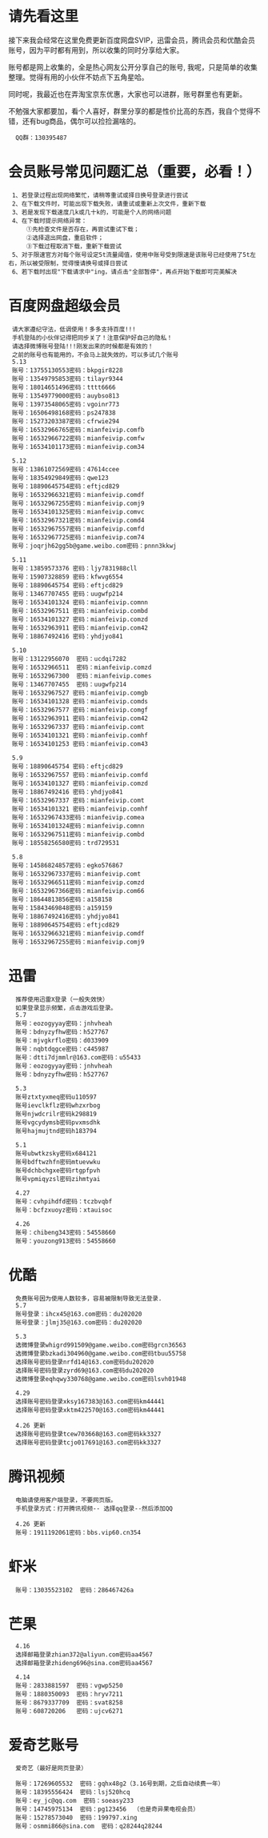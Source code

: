 # 请先看这里
接下来我会经常在这里免费更新百度网盘SVIP，迅雷会员，腾讯会员和优酷会员账号，因为平时都有用到，所以收集的同时分享给大家。

账号都是网上收集的，全是热心网友公开分享自己的账号, 我呢，只是简单的收集整理。觉得有用的小伙伴不妨点下五角星哈。

同时呢，我最近也在弄淘宝京东优惠，大家也可以进群，账号群里也有更新。

不勉强大家都要加，看个人喜好，群里分享的都是性价比高的东西，我自个觉得不错，还有bug商品，偶尔可以捡捡漏啥的。

      QQ群：130395487
      
# 会员账号常见问题汇总（重要，必看！）
     1、若登录过程出现网络繁忙，请稍等重试或择日换号登录进行尝试
     2、在下载文件时，可能出现下载失败，请重试或重新上次文件，重新下载
     3、若是发现下载速度几k或几十k的，可能是个人的网络问题
     4、在下载时提示网络异常：
         ①先检查文件是否存在，再尝试重试下载；
         ②选择退出网盘，重启软件；
         ③下载过程取消下载，重新下载尝试
     5、对于限速官方对每个账号设定5t流量阈值，使用中账号受到限速是该账号已经使用了5t左右，所以被受限制，觉得慢请换号或择日尝试
     6、若下载时出现"下载请求中"ing，请点击"全部暂停"，再点开始下载即可完美解决
     
# 百度网盘超级会员

     请大家遵纪守法，低调使用！多多支持百度!!!
     手机登陆的小伙伴记得把同步关了！注意保护好自己的隐私！
     请选择微博账号登陆!!!刚发出来的时候都是有效的！
     之前的账号也有能用的，不会马上就失效的，可以多试几个账号
     5.13
     账号：13755130553密码：bkpgir8228
     账号：13549795853密码：tilayr9344
     账号：18014651496密码：tttt6666
     账号：13549779000密码：auybso813
     账号：13973548065密码：vgoinr773  
     账号：16506498168密码：ps247838
     账号：15273203387密码：cfrwie294
     账号：16532966765密码：mianfeivip.comfb
     账号：16532966722密码：mianfeivip.comfw
     账号：16534101173密码：mianfeivip.com34
     
     5.12
     账号：13861072569密码：47614ccee
     账号：18354929849密码：qwe123
     账号：18890645754密码：eftjcd829
     账号：16532966321密码：mianfeivip.comdf
     账号：16532967255密码：mianfeivip.comj9
     账号：16534101325密码：mianfeivip.comvc
     账号：16532967321密码：mianfeivip.comd4
     账号：16532967557密码：mianfeivip.comfd
     账号：16532967725密码：mianfeivip.com74
     账号：joqrjh62gg5b@game.weibo.com密码：pnnn3kkwj
     
     5.11
     账号：13859573376 密码：ljy7831988cll
     账号：15907328859 密码：kfwvg6554
     账号：18890645754 密码：eftjcd829
     账号：13467707455 密码：uugwfp214
     账号：16534101324 密码：mianfeivip.comnn
     账号：16532967511 密码：mianfeivip.combd
     账号：16534101327 密码：mianfeivip.comzd
     账号：16532963911 密码：mianfeivip.com42
     账号：18867492416 密码：yhdjyo841
     
     5.10
     账号：13122956070  密码：ucdqi7282
     账号：16532966511  密码：mianfeivip.comzd
     账号：16532967300  密码：mianfeivip.comes
     账号：13467707455  密码：uugwfp214
     账号：16532967527 密码：mianfeivip.comgb
     账号：16534101328 密码：mianfeivip.comds
     账号：16532967577 密码：mianfeivip.comgf
     账号：16532963911 密码：mianfeivip.com42
     账号：16532967337 密码：mianfeivip.comt
     账号：16534101321 密码：mianfeivip.comhf
     账号：16534101253 密码：mianfeivip.com43
     
     5.9
     账号：18890645754 密码：eftjcd829
     账号：16532967557 密码：mianfeivip.comfd
     账号：16534101327 密码：mianfeivip.comzd
     账号：18867492416 密码：yhdjyo841
     账号：16532967337 密码：mianfeivip.comt
     账号：16534101321 密码：mianfeivip.comhf
     账号：16532967433密码：mianfeivip.comea
     账号：16534101324密码：mianfeivip.comnn
     账号：16532967511密码：mianfeivip.combd
     账号：18558256580密码：trd729531

     5.8
     账号：14586824857密码：egko576867
     账号：16532967337密码：mianfeivip.comt
     账号：16532966511密码：mianfeivip.comzd
     账号：16532967366密码：mianfeivip.com66
     账号：18644813856密码：a158158
     账号：15843469848密码：a159159
     账号：18867492416密码：yhdjyo841
     账号：18890645754密码：eftjcd829
     账号：16532966321密码：mianfeivip.comdf
     账号：16532967255密码：mianfeivip.comj9

# 迅雷
      推荐使用迅雷X登录（一般失效快）
      如果登录显示频繁，点击游戏后登录。
      5.7
      账号：eozogyyay密码：jnhvheah
      账号：bdnyzyfhw密码：h527767
      账号：mjvgkrflo密码：d033909
      账号：nqbtdqgce密码：c445987
      账号：dtti7djmmlr@163.com密码：u55433
      账号：eozogyyay密码：jnhvheah
      账号：bdnyzyfhw密码：h527767
      
      5.3
      账号ztxtyxmeq密码u110597
      账号ievclkflz密码whzxrbog
      账号njwdcrilr密码k298819
      账号vgcydymsb密码pvxmsdhk
      账号hajmujtnd密码h183794
      
      5.1
      账号ubwtkzsky密码x684121
      账号bdftwzhfn密码mtuevwku
      账号dchbchgxe密码rtgpfpvh
      账号vpmiqyzsl密码zihmtyai
      
      4.27
      账号：cvhpihdfd密码：tczbvqbf
      账号：bcfzxuoyz密码：xtauisoc
      
      4.26
      账号：chibeng343密码：54558660
      账号：youzong913密码：54558660
      
# 优酷
      免费账号因为使用人数较多，容易被限制导致无法登录.
      5.7
      账号登录：ihcx45@163.com密码：du202020
      账号登录：jlmj35@163.com密码：du202020
      
      5.3
      选微博登录whigrd991509@game.weibo.com密码grcn36563
      选微博登录bzkadi304960@game.weibo.com密码tbuu55758
      选择账号密码登录nrfd14@163.com密码du202020
      选择账号密码登录zyrd69@163.com密码du202020
      选微博登录eqhqwy330768@game.weibo.com密码lsvh01948
      
      4.29
      选择账号密码登录xksy167383@163.com密码km44441
      选择账号密码登录xktm422570@163.com密码km44441
      
      4.26 更新
      选择账号密码登录tcew703668@163.com密码kk3327
      选择账号密码登录tcjo017691@163.com密码kk3327


# 腾讯视频
      电脑请使用客户端登录，不要网页版。
      手机登录方式：打开腾讯视频-- 选择qq登录--然后添加QQ
      
      4.26 更新
      账号：1911192061密码：bbs.vip60.cn354

# 虾米
      账号：13035523102  密码：286467426a

# 芒果
      4.16
      选择邮箱登录zhian372@aliyun.com密码aa4567
      选择邮箱登录zhideng696@sina.com密码aa4567

      4.14
      账号：2833881597  密码：vgwp5250
      账号：1880350093  密码：hryv7211
      账号：8679337709  密码：svat8258
      账号：608720206   密码：ujcv6271
      
# 爱奇艺账号 
      爱奇艺（最好是网页登录）
      
      账号：17269605532  密码：gqhx48g2（3.16号到期，之后自动续费一年）
      账号：18395556424  密码：lsj520hcq
      账号：ey_jc@qq.com  密码：soeasy233
      账号：14745975134  密码：pg123456  （也是奇异果电视会员）
      账号：15278573040  密码：199797.xing
      账号：osmmi866@sina.com  密码：q28244q28244
      

